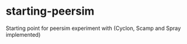 # starting-peersim
Starting point for peersim experiment with (Cyclon, Scamp and Spray implemented)
